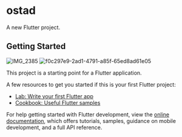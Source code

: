 # ostad

A new Flutter project.

## Getting Started
![IMG_2385](https://github.com/Asif-36/ostad1/assets/130299330/4e4bc1a0-504d-4af6-8343-68a63128020a)
![f0c297e9-2ad1-4791-a85f-65ed8ad61e05](https://github.com/Asif-36/ostad1/assets/130299330/67e84e50-81ec-417d-84b6-d96a0c943a05)

This project is a starting point for a Flutter application.

A few resources to get you started if this is your first Flutter project:

- [Lab: Write your first Flutter app](https://docs.flutter.dev/get-started/codelab)
- [Cookbook: Useful Flutter samples](https://docs.flutter.dev/cookbook)

For help getting started with Flutter development, view the
[online documentation](https://docs.flutter.dev/), which offers tutorials,
samples, guidance on mobile development, and a full API reference.
